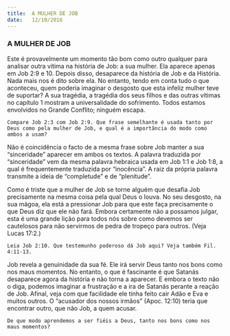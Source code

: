 ```yaml
---
title:  A MULHER DE JOB
date:   12/10/2016
---
```


### A MULHER DE JOB

Este é provavelmente um momento tão bom como outro qualquer para analisar outra vítima na história de Job: a sua mulher. Ela aparece apenas em Job 2:9 e 10. Depois disso, desaparece da história de Job e da História. Nada mais nos é dito sobre ela. No entanto, tendo em conta tudo o que aconteceu, quem poderia imaginar o desgosto que esta infeliz mulher teve de suportar? A sua tragédia, a tragédia dos seus filhos e das outras vítimas no capítulo 1 mostram a universalidade do sofrimento. Todos estamos envolvidos no Grande Conflito; ninguém escapa.

`Compare Job 2:3 com Job 2:9. Que frase semelhante é usada tanto por Deus como pela mulher de Job, e qual é a importância do modo como ambos a usam?`

Não é coincidência o facto de a mesma frase sobre Job manter a sua “sinceridade” aparecer em ambos os textos. A palavra traduzida por “sinceridade” vem da mesma palavra hebraica usada em Job 1:1 e Job 1:8, a qual é frequentemente traduzida por “inocência”. A raiz da própria palavra transmite a ideia de “completude” e de “plenitude”.

Como é triste que a mulher de Job se torne alguém que desafia Job precisamente na mesma coisa pela qual Deus o louva. No seu desgosto, na sua mágoa, ela está a pressionar Job para que este faça precisamente o que Deus diz que ele não fará. Embora certamente não a possamos julgar, esta é uma grande lição para todos nós sobre como devemos ser cautelosos para não servirmos de pedra de tropeço para outros. (Veja Lucas 17:2.)

`Leia Job 2:10. Que testemunho poderoso dá Job aqui? Veja também Fil. 4:11-13.`

Job revela a genuinidade da sua fé. Ele irá servir Deus tanto nos bons como nos maus momentos. No entanto, o que é fascinante é que Satanás desaparece agora da história e não torna a aparecer. E embora o texto não o diga, podemos imaginar a frustração e a ira de Satanás perante a reação de Job. Afinal, veja com que facilidade ele tinha feito cair Adão e Eva e muitos outros. O “acusador dos nossos irmãos” (Apoc. 12:10) teria que encontrar outro, que não Job, a quem acusar.

`De que modo aprendemos a ser fiéis a Deus, tanto nos bons como nos maus momentos?`